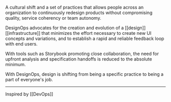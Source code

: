 A cultural shift and a set of practices that allows people across an organization to continuously redesign products without compromising quality, service coherency or team autonomy.

DesignOps advocates for the creation and evolution of a [[design]] [[infrastructure]] that minimizes the effort necessary to create new UI concepts and variations, and to establish a rapid and reliable feedback loop with end users.

With tools such as Storybook promoting close collaboration, the need for upfront analysis and specification handoffs is reduced to the absolute minimum.

With DesignOps, design is shifting from being a specific practice to being a part of everyone's job.

---

Inspired by [[DevOps]]
